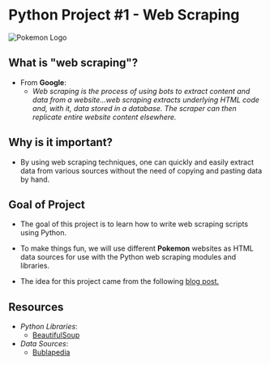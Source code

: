 # Python Project #1 - Web Scraping

![Pokemon Logo](https://upload.wikimedia.org/wikipedia/commons/thumb/9/98/International_Pok%C3%A9mon_logo.svg/1200px-International_Pok%C3%A9mon_logo.svg.png)

## What is "web scraping"?

* From **Google**:
  * *Web scraping is the process of using bots to extract content and data from a website...web scraping extracts underlying HTML code and, with it, data stored in a database. The scraper can then replicate entire website content elsewhere.*
  
## Why is it important?

* By using web scraping techniques, one can quickly and easily extract data from various sources without the need of copying and pasting data by hand.

## Goal of Project

* The goal of this project is to learn how to write web scraping scripts using Python.

* To make things fun, we will use different **Pokemon** websites as HTML data sources for use with the Python web scraping modules and libraries.

* The idea for this project came from the following [blog post.](https://xandermadsen.com/2020/09/07/pokemon-data-analysis-part-1-scraping-a-dataset-from-bulbapedia/)

## Resources

* *Python Libraries*:
  * [BeautifulSoup](https://www.crummy.com/software/BeautifulSoup/)
* *Data Sources*:
  * [Bublapedia](https://bulbapedia.bulbagarden.net/wiki/Main_Page)
